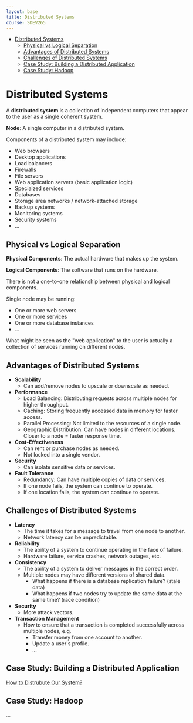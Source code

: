 ```yaml
---
layout: base
title: Distributed Systems
course: SDEV265
---
```


- [Distributed Systems](#distributed-systems)
  - [Physical vs Logical Separation](#physical-vs-logical-separation)
  - [Advantages of Distributed Systems](#advantages-of-distributed-systems)
  - [Challenges of Distributed Systems](#challenges-of-distributed-systems)
  - [Case Study: Building a Distributed Application](#case-study-building-a-distributed-application)
  - [Case Study: Hadoop](#case-study-hadoop)

# Distributed Systems

A **distributed system** is a collection of independent computers that appear to the user as a single coherent system.

**Node**: A single computer in a distributed system.

Components of a distributed system may include:

- Web browsers
- Desktop applications
- Load balancers
- Firewalls
- File servers
- Web application servers (basic application logic)
- Specialzed services
- Databases
- Storage area networks / network-attached storage
- Backup systems
- Monitoring systems
- Security systems
- ...

## Physical vs Logical Separation

**Physical Components**: The actual hardware that makes up the system.

**Logical Components**: The software that runs on the hardware.

There is not a one-to-one relationship between physical and logical components.

Single node may be running:

- One or more web servers
- One or more services
- One or more database instances
- ...

What might be seen as the "web application" to the user is actually a collection of services running on different nodes.

## Advantages of Distributed Systems

- **Scalability**
  - Can add/remove nodes to upscale or downscale as needed.
- **Performance**
  - Load Balancing: Distributing requests across multiple nodes for higher throughput.
  - Caching: Storing frequently accessed data in memory for faster access.
  - Parallel Processing: Not limited to the resources of a single node.
  - Geographic Distribution: Can have nodes in different locations. Closer to a node = faster response time.
- **Cost-Effectiveness**
  - Can rent or purchase nodes as needed.
  - Not locked into a single vendor.
- **Security**
  - Can isolate sensitive data or services.
- **Fault Tolerance**
  - Redundancy: Can have multiple copies of data or services.
  - If one node fails, the system can continue to operate.
  - If one location fails, the system can continue to operate.

## Challenges of Distributed Systems

- **Latency**
  - The time it takes for a message to travel from one node to another.
  - Network latency can be unpredictable.
- **Reliability**
  - The ability of a system to continue operating in the face of failure.
  - Hardware failure, service crashes, network outages, etc.
- **Consistency**
  - The ability of a system to deliver messages in the correct order.
  - Multiple nodes may have different versions of shared data.
    - What happens if there is a database replication failure? (stale data)
    - What happens if two nodes try to update the same data at the same time? (race condition)
- **Security**
  - More attack vectors.
- **Transaction Management**
  - How to ensure that a transaction is completed successfully across multiple nodes, e.g.
    - Transfer money from one account to another.
    - Update a user's profile.
    - ...

## Case Study: Building a Distributed Application

[How to Distrubute Our System?](https://github.com/mpjovanovich/ivy_tech/blob/main/SDEV265_System_Software_Analysis_Project/distributed_architecture_exercise.drawio)

## Case Study: Hadoop

...
